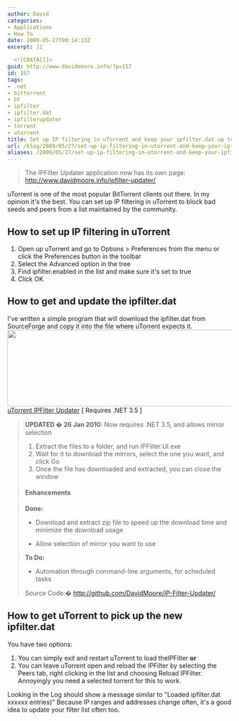 ```yaml
---
author: David
categories:
- Applications
- How To
date: 2009-05-27T00:14:13Z
excerpt: |2

  <![CDATA[]]>
guid: http://www.davidmoore.info/?p=157
id: 157
tags:
- .net
- bittorrent
- bt
- ipfilter
- ipfilter.dat
- ipfilterupdater
- torrent
- utorrent
title: Set up IP filtering in uTorrent and keep your ipfilter.dat up to date easily
url: /blog/2009/05/27/set-up-ip-filtering-in-utorrent-and-keep-your-ipfilterdat-up-to-date-easily/
aliases: /2009/05/27/set-up-ip-filtering-in-utorrent-and-keep-your-ipfilterdat-up-to-date-easily/
---
```


<blockquote>The IPFilter Updater application now has its own page: <a href="http://www.davidmoore.info/ipfilter-updater/">http://www.davidmoore.info/ipfilter-updater/</a></blockquote> uTorrent is one of the most popular BitTorrent clients out there. In my opinion it's the best. You can set up IP filtering in uTorrent to block bad seeds and peers from a list maintained by the community. <h2>How to set up IP filtering in uTorrent</h2> <ol> <li>Open up uTorrent and go to Options > Preferences from the menu or click the Preferences button in the toolbar</li> <li>Select the Advanced option in the tree</li> <li>Find ipfilter.enabled in the list and make sure it's set to true</li> <li>Click OK</li> </ol> <h2>How to get and update the ipfilter.dat</h2> I've written a simple program that will download the ipfilter.dat from SourceForge and copy it into the file where uTorrent expects it. <a href="http://www.davidmoore.info/wp-content/uploads/2009/05/IPFilterUpdater.png"><img class="alignnone size-medium wp-image-251" title="IPFilterUpdater" src="http://www.davidmoore.info/wp-content/uploads/2009/05/IPFilterUpdater.png" alt="" width="683" height="172" /></a> <a href="/ipfilter-updater/">uTorrent IPFilter Updater</a> [ Requires .NET 3.5 ] <blockquote><strong>UPDATED � 26 Jan 2010</strong>: Now requires .NET 3.5, and allows mirror selection <ol> <li>Extract the files to a folder, and run IPFilter.UI.exe</li> <li>Wait for it to download the mirrors, select the one you want, and click Go</li> <li>Once the file has downloaded and extracted, you can close the window</li> </ol> <h4>Enhancements</h4> <strong>Done:</strong> <ul> <li>Download and extract zip file to speed up the download time and minimize the download usage</li> </ul> <ul> <li>Allow selection of mirror you want to use</li> </ul> <strong>To Do:</strong> <ul> <li>Automation through command-line arguments, for scheduled tasks</li> </ul> Source Code:� <a href="http://github.com/DavidMoore/IP-Filter-Updater/">http://github.com/DavidMoore/IP-Filter-Updater/</a></blockquote> <h2>How to get uTorrent to pick up the new ipfilter.dat</h2> You have two options: <ol> <li>You can simply exit and restart uTorrent to load theIPFilter <strong>or</strong></li> <li>You can leave uTorrent open and reload the IPFilter by selecting the Peers tab, right clicking in the list and choosing Reload IPFilter. Annoyingly you need a selected torrent for this to work.</li> </ol> Looking in the Log should show a message similar to "Loaded ipfilter.dat xxxxxx entries)" Because IP ranges and addresses change often, it's a good idea to update your filter list often too.